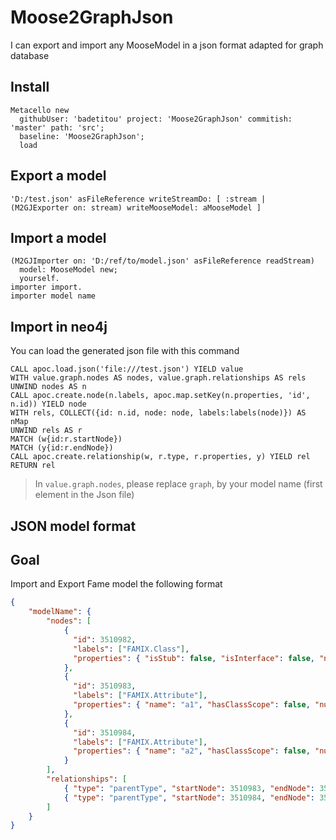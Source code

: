 # Moose2GraphJson

I can export and import any MooseModel in a json format adapted for graph database

## Install

```smalltalk
Metacello new
  githubUser: 'badetitou' project: 'Moose2GraphJson' commitish: 'master' path: 'src';
  baseline: 'Moose2GraphJson';
  load
```

## Export a model

```smalltalk
'D:/test.json' asFileReference writeStreamDo: [ :stream | (M2GJExporter on: stream) writeMooseModel: aMooseModel ]
```

## Import a model

```smalltalk
(M2GJImporter on: 'D:/ref/to/model.json' asFileReference readStream) 
  model: MooseModel new;
  yourself.
importer import.
importer model name
```

## Import in neo4j

You can load the generated json file with this command

```db
CALL apoc.load.json('file:///test.json') YIELD value
WITH value.graph.nodes AS nodes, value.graph.relationships AS rels
UNWIND nodes AS n
CALL apoc.create.node(n.labels, apoc.map.setKey(n.properties, 'id', n.id)) YIELD node
WITH rels, COLLECT({id: n.id, node: node, labels:labels(node)}) AS nMap
UNWIND rels AS r
MATCH (w{id:r.startNode})
MATCH (y{id:r.endNode})
CALL apoc.create.relationship(w, r.type, r.properties, y) YIELD rel
RETURN rel
```

> In `value.graph.nodes`, please replace `graph`, by your model name (first element in the Json file)


## JSON model format

## Goal

Import and Export Fame model the following format

```json
{
    "modelName": {
        "nodes": [
            {
              "id": 3510982, 
              "labels": ["FAMIX.Class"],
              "properties": { "isStub": false, "isInterface": false, "numberOfLinesOfCode": 0, "name": "a" }
            },
            {
              "id": 3510983, 
              "labels": ["FAMIX.Attribute"],
              "properties": { "name": "a1", "hasClassScope": false, "numberOfLinesOfCode": -1, "isStub": false }
            },
            {
              "id": 3510984, 
              "labels": ["FAMIX.Attribute"],
              "properties": { "name": "a2", "hasClassScope": false, "numberOfLinesOfCode": -1, "isStub": false }
            }
        ],
        "relationships": [
            { "type": "parentType", "startNode": 3510983, "endNode": 3510982, "properties": {} },
            { "type": "parentType", "startNode": 3510984, "endNode": 3510982, "properties": {} }
        ]
    }
}
```
